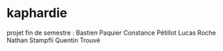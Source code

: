 # kaphardie
projet fin de semestre :
Bastien Paquier
Constance Pétillot
Lucas Roche
Nathan Stampfli
Quentin Trouvé

